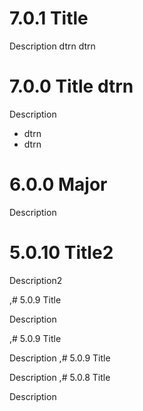 # 7.0.1 Title

Description dtrn dtrn 


# 7.0.0 Title dtrn

Description
* dtrn 
* dtrn 


# 6.0.0 Major

Description


# 5.0.10 Title2

Description2


,# 5.0.9 Title

Description


,# 5.0.9 Title

Description
,# 5.0.9 Title

Description
,# 5.0.8 Title

Description
